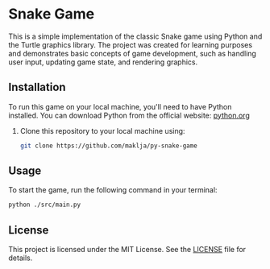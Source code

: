 # Snake Game

This is a simple implementation of the classic Snake game using Python and the Turtle graphics library. The project was created for learning purposes and demonstrates basic concepts of game development, such as handling user input, updating game state, and rendering graphics.

## Installation

To run this game on your local machine, you'll need to have Python installed. You can download Python from the official website: [python.org](https://www.python.org/)

1. Clone this repository to your local machine using:
   ```bash
   git clone https://github.com/maklja/py-snake-game
   ```

## Usage

To start the game, run the following command in your terminal:

```bash
python ./src/main.py
```

## License

This project is licensed under the MIT License. See the [LICENSE](LICENSE) file for details.
